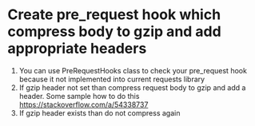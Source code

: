 # Create pre_request hook which compress body to gzip and add appropriate headers

1. You can use PreRequestHooks class to check your pre_request hook because it not implemented into current requests library
2. If gzip header not set than compress request body to gzip and add a header. Some sample how to do this https://stackoverflow.com/a/54338737
3. If gzip header exists than do not compress again
